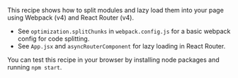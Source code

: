 This recipe shows how to split modules and lazy load them into your page using Webpack (v4) and React Router (v4).

- See `optimization.splitChunks` in `webpack.config.js` for a basic webpack config for code splitting.
- See `App.jsx` and `asyncRouterComponent` for lazy loading in React Router.

You can test this recipe in your browser by installing node packages and running `npm start`.
